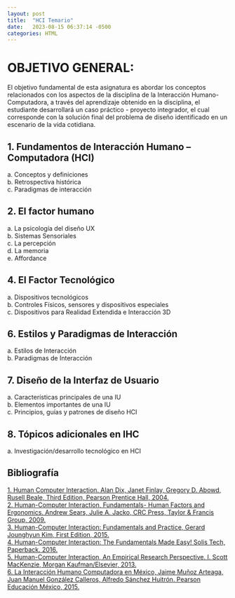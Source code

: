 ```yaml
---
layout: post
title:  "HCI Temario"
date:   2023-08-15 06:37:14 -0500
categories: HTML
---
```

# OBJETIVO GENERAL:


El objetivo fundamental de esta asignatura es abordar los conceptos relacionados con los aspectos de la
disciplina de la Interacción Humano-Computadora, a través del aprendizaje obtenido en la disciplina, el
estudiante desarrollará un caso práctico - proyecto integrador, el cual corresponde con la solución final
del problema de diseño identificado en un escenario de la vida cotidiana. 


## 1. Fundamentos de Interacción Humano – Computadora (HCI) 

a. Conceptos y definiciones <br>
b. Retrospectiva histórica <br>
c. Paradigmas de interacción <br>

## 2. El factor humano

   a. La psicología del diseño UX<br>
   b. Sistemas Sensoriales <br>
   c. La percepción <br>
   d. La memoria <br>
   e. Affordance <br>
 
## 4. El Factor Tecnológico
   
  a. Dispositivos tecnológicos <br>
  b. Controles Físicos, sensores y dispositivos especiales <br>
  c. Dispositivos para Realidad Extendida e Interacción 3D <br>

## 6. Estilos y Paradigmas de Interacción

  a. Estilos de Interacción <br>
  b. Paradigmas de Interacción <br>

## 7. Diseño de la Interfaz de Usuario 

  a. Características principales de una IU <br>
  b. Elementos importantes de una IU <br>
  c. Principios, guías y patrones de diseño HCI <br>

## 8. Tópicos adicionales en IHC 

  a. Investigación/desarrollo tecnológico en HCI <br>

## Bibliografía

[1. Human Computer Interaction. Alan Dix, Janet Finlay, Gregory D. Abowd, Rusell Beale, Third
Edition, Pearson Prentice Hall, 2004.](https://paragnachaliya.in/wp-content/uploads/2017/08/HCI_Alan_Dix.pdf) <br>
[2. Human-Computer Interaction, Fundamentals- Human Factors and Ergonomics. Andrew Sears,
Julie A. Jacko, CRC Press, Taylor & Francis Group, 2009.](https://books.google.com.mx/books?id=b3rg6wmjc5QC&printsec=frontcover&hl=es&source=gbs_ge_summary_r&cad=0#v=onepage&q&f=false) <br> 
[3. Human-Computer Interaction: Fundamentals and Practice, Gerard Jounghyun Kim, First Edition, 2015.](https://www.academia.edu/38973879/Human_Computer_Interaction_Fundamentals_and_Practice)  <br>
[4. Human-Computer Interaction: The Fundamentals Made Easy! Solis Tech, Paperback. 2016.](https://www.amazon.com/Human-Computer-Interaction-Fundamentals-Made-Easy/dp/1523701226) <br>
[5. Human-Computer Interaction, An Empirical Research Perspective. I. Scott MacKenzie, Morgan
Kaufman/Elsevier, 2013.](https://www.amazon.com/Human-Computer-Interaction-Empirical-Research-Perspective/dp/0124058655) <br>
[6. La Interacción Humano Computadora en México, Jaime Muñoz Arteaga, Juan Manuel González
Calleros, Alfredo Sánchez Huitrón. Pearson Educación México, 2015.](https://isbn.cloud/9786073237239/la-interaccion-humano-computadora-en-mexico/) <br>

